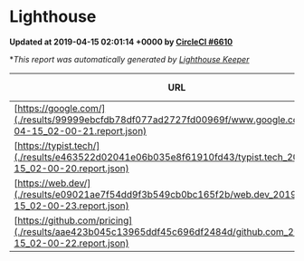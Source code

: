 
# Lighthouse

**Updated at 2019-04-15 02:01:14 +0000 by [CircleCI #6610](https://circleci.com/gh/ItinerisLtd/lighthouse-keeper-example/6610)**

**This report was automatically generated by [Lighthouse Keeper](https://github.com/itinerisltd/lighthouse-keeper)*

| URL | Performance | Accessibility | Best Practices | SEO | PWA | Updated At |
| --- | --- | --- | --- | --- | --- | --- |
| [https://google.com/](./results/99999ebcfdb78df077ad2727fd00969f/www.google.com_2019-04-15_02-00-21.report.json) | 0.95 | 0.71 | 0.93 | 0.82 | 0.58 | 2019-04-15T02:00:21.202Z |
| [https://typist.tech/](./results/e463522d02041e06b035e8f61910fd43/typist.tech_2019-04-15_02-00-20.report.json) | 1 |  |  |  |  | 2019-04-15T02:00:20.254Z |
| [https://web.dev/](./results/e09021ae7f54dd9f3b549cb0bc165f2b/web.dev_2019-04-15_02-00-23.report.json) | 0.92 | 0.93 | 1 | 0.96 | 1 | 2019-04-15T02:00:23.527Z |
| [https://github.com/pricing](./results/aae423b045c13965ddf45c696df2484d/github.com_2019-04-15_02-00-22.report.json) | 0.87 | 0.89 | 0.93 | 0.9 | 0.58 | 2019-04-15T02:00:22.797Z |

